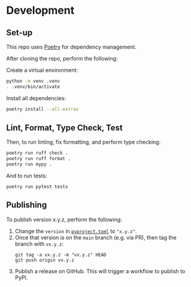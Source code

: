 # Development

## Set-up

This repo uses [Poetry](https://python-poetry.org/) for dependency management.

After cloning the repo, perform the following:

Create a virtual environment:

```bash
python -m venv .venv
. .venv/bin/activate
```

Install all dependencies:

```bash
poetry install --all-extras
```

## Lint, Format, Type Check, Test

Then, to run linting, fix formatting, and perform type checking:

```bash
poetry run ruff check .
poetry run ruff format .
poetry run mypy .
```

And to run tests:

```shell
poetry run pytest tests
```

## Publishing

To publish version x.y.z, perform the following:

1. Change the `version` in [`pyproject.toml`](./pyproject.toml) to `"x.y.z"`.
2. Once that version is on the `main` branch (e.g. via PR), then tag the branch with `vx.y.z`:
    ```shell
    git tag -a vx.y.z -m "vx.y.z" HEAD
    git push origin vx.y.z
    ```
3. Publish a release on GitHub. This will trigger a workflow to publish to PyPI.